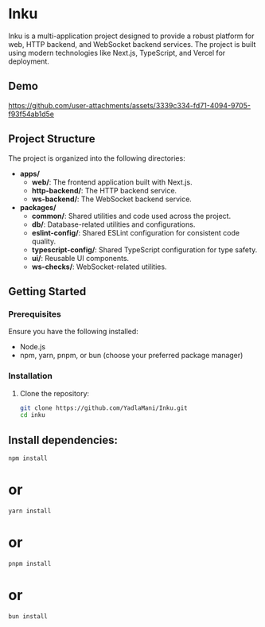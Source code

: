# Inku

Inku is a multi-application project designed to provide a robust platform for web, HTTP backend, and WebSocket backend services. The project is built using modern technologies like Next.js, TypeScript, and Vercel for deployment.

## Demo


https://github.com/user-attachments/assets/3339c334-fd71-4094-9705-f93f54ab1d5e



## Project Structure

The project is organized into the following directories:

- **apps/**
  - **web/**: The frontend application built with Next.js.
  - **http-backend/**: The HTTP backend service.
  - **ws-backend/**: The WebSocket backend service.
- **packages/**
  - **common/**: Shared utilities and code used across the project.
  - **db/**: Database-related utilities and configurations.
  - **eslint-config/**: Shared ESLint configuration for consistent code quality.
  - **typescript-config/**: Shared TypeScript configuration for type safety.
  - **ui/**: Reusable UI components.
  - **ws-checks/**: WebSocket-related utilities.

## Getting Started

### Prerequisites

Ensure you have the following installed:

- Node.js
- npm, yarn, pnpm, or bun (choose your preferred package manager)

### Installation

1. Clone the repository:
   ```bash
   git clone https://github.com/YadlaMani/Inku.git
   cd inku
   ```

## Install dependencies:

```
npm install
```

# or

```
yarn install
```

# or

```
pnpm install
```

# or

```
bun install
```
